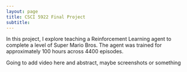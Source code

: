```yaml
---
layout: page
title: CSCI 5922 Final Project
subtitle:
---
```


In this project, I explore teaching a Reinforcement Learning agent to complete a level of Super Mario Bros. The agent was trained for approximately 100 hours across 4400 episodes. 

Going to add video here and abstract, maybe screenshots or something